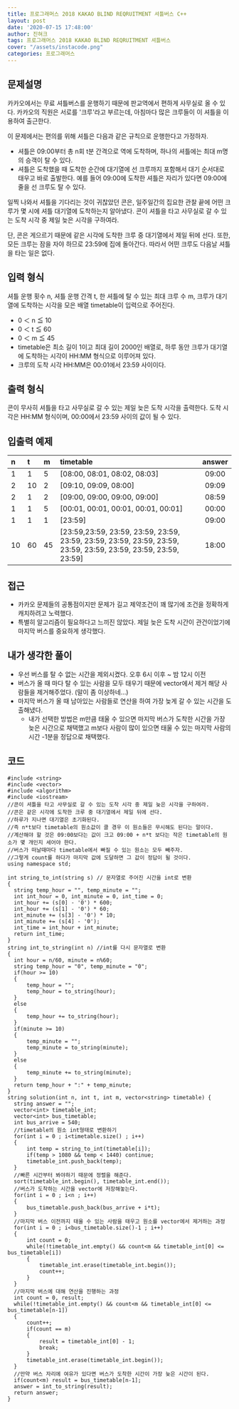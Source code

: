 ```yaml
---
title: 프로그래머스 2018 KAKAO BLIND REQRUITMENT 셔틀버스 C++
layout: post
date: '2020-07-15 17:48:00'
author: 진혀크
tags: 프로그래머스 2018 KAKAO BLIND REQRUITMENT 셔틀버스
cover: "/assets/instacode.png"
categories: 프로그래머스
---
```


## 문제설명
카카오에서는 무료 셔틀버스를 운행하기 때문에 판교역에서 편하게 사무실로 올 수 있다. 카카오의 직원은 서로를 '크루'라고 부르는데, 아침마다 많은 크루들이 이 셔틀을 이용하여 출근한다.

이 문제에서는 편의를 위해 셔틀은 다음과 같은 규칙으로 운행한다고 가정하자.

  * 셔틀은 09:00부터 총 n회 t분 간격으로 역에 도착하며, 하나의 셔틀에는 최대 m명의 승객이 탈 수 있다.
  * 셔틀은 도착했을 때 도착한 순간에 대기열에 선 크루까지 포함해서 대기 순서대로 태우고 바로 출발한다. 예를 들어 09:00에 도착한 셔틀은 자리가 있다면 09:00에 줄을 선 크루도 탈 수 있다.

일찍 나와서 셔틀을 기다리는 것이 귀찮았던 콘은, 일주일간의 집요한 관찰 끝에 어떤 크루가 몇 시에 셔틀 대기열에 도착하는지 알아냈다. 콘이 셔틀을 타고 사무실로 갈 수 있는 도착 시각 중 제일 늦은 시각을 구하여라.

단, 콘은 게으르기 때문에 같은 시각에 도착한 크루 중 대기열에서 제일 뒤에 선다. 또한, 모든 크루는 잠을 자야 하므로 23:59에 집에 돌아간다. 따라서 어떤 크루도 다음날 셔틀을 타는 일은 없다.

## 입력 형식
셔틀 운행 횟수 n, 셔틀 운행 간격 t, 한 셔틀에 탈 수 있는 최대 크루 수 m, 크루가 대기열에 도착하는 시각을 모은 배열 timetable이 입력으로 주어진다.

  * 0 ＜ n ≦ 10
  * 0 ＜ t ≦ 60
  * 0 ＜ m ≦ 45
  * timetable은 최소 길이 1이고 최대 길이 2000인 배열로, 하루 동안 크루가 대기열에 도착하는 시각이 HH:MM 형식으로 이루어져 있다.
  * 크루의 도착 시각 HH:MM은 00:01에서 23:59 사이이다.

## 출력 형식
콘이 무사히 셔틀을 타고 사무실로 갈 수 있는 제일 늦은 도착 시각을 출력한다. 도착 시각은 HH:MM 형식이며, 00:00에서 23:59 사이의 값이 될 수 있다.

## 입출력 예제
|n|t|m|timetable|answer|
|:--|:--|:--|:--------------|:-----:|
|1|1|5|[08:00, 08:01, 08:02, 08:03]|09:00|
|2|10|2|[09:10, 09:09, 08:00]|09:09|
|2|1|2|[09:00, 09:00, 09:00, 09:00]|08:59|
|1|1|5|[00:01, 00:01, 00:01, 00:01, 00:01]|00:00|
|1|1|1|[23:59]|09:00|
|10|60|45|[23:59,23:59, 23:59, 23:59, 23:59, 23:59, 23:59, 23:59, 23:59, 23:59, 23:59, 23:59, 23:59, 23:59, 23:59, 23:59]|18:00|

## 접근

* 카카오 문제들의 공통점이지만 문제가 길고 제약조건이 꽤 많기에 조건을 정확하게 캐치하려고 노력했다.
* 특별히 알고리즘이 필요하다고 느끼진 않았다. 제일 늦은 도착 시간이 관건이었기에 마지막 버스를 중요하게 생각했다.

## 내가 생각한 풀이

* 우선 버스를 탈 수 없는 시간을 제외시켰다. 오후 6시 이후 ~ 밤 12시 이전
* 버스가 올 때 마다 탈 수 있는 사람을 모두 태우기 때문에 vector에서 제거 해당 사람들을 제거해주었다. (말이 좀 이상하네...)
* 마지막 버스가 올 때 남아있는 사람들로 연산을 하여 가장 늦게 갈 수 있는 시간을 도출해냈다.
  * 내가 선택한 방법은 m만큼 태울 수 있으면 마지막 버스가 도착한 시간을 가장 늦은 시간으로 채택했고 m보다 사람이 많이 있으면 태울 수 있는 마지막 사람의 시간 -1분을 정답으로 채택했다.

## 코드

    #include <string>
    #include <vector>
    #include <algorithm>
    #include <iostream>
    //콘이 셔틀을 타고 사무실로 갈 수 있는 도착 시각 중 제일 늦은 시각을 구하여라.
    //콘은 같은 시각에 도착한 크루 중 대기열에서 제일 뒤에 선다.
    //하루가 지나면 대기열은 초기화된다.
    //즉 n*t보다 timetable의 원소값이 클 경우 이 원소들은 무시해도 된다는 말이다.
    //계산해야 할 것은 09:00보다는 값이 크고 09:00 + n*t 보다는 작은 timetable의 원소가 몇 개인지 세어야 한다.
    //버스가 떠날때마다 timetable에서 빠질 수 있는 원소는 모두 빼주자.
    //그렇게 count를 하다가 마지막 값에 도달하면 그 값이 정답이 될 것이다.
    using namespace std;

    int string_to_int(string s) // 문자열로 주어진 시간을 int로 변환
    {
      string temp_hour = "", temp_minute = "";
      int int_hour = 0, int_minute = 0, int_time = 0;
      int_hour += (s[0] - '0') * 600;
      int_hour += (s[1] - '0') * 60;
      int_minute += (s[3] - '0') * 10;
      int_minute += (s[4] - '0');
      int_time = int_hour + int_minute;
      return int_time;
    }
    string int_to_string(int n) //int를 다시 문자열로 변환
    {
      int hour = n/60, minute = n%60;
      string temp_hour = "0", temp_minute = "0";
      if(hour >= 10)
      {
          temp_hour = "";
          temp_hour = to_string(hour);
      }
      else
      {
          temp_hour += to_string(hour);
      }
      if(minute >= 10)
      {
          temp_minute = "";
          temp_minute = to_string(minute);
      }
      else
      {
          temp_minute += to_string(minute);
      }
      return temp_hour + ":" + temp_minute;
    }
    string solution(int n, int t, int m, vector<string> timetable) {
      string answer = "";
      vector<int> timetable_int;
      vector<int> bus_timetable;
      int bus_arrive = 540;
      //timetable의 원소 int형태로 변환하기
      for(int i = 0 ; i<timetable.size() ; i++)
      {
          int temp = string_to_int(timetable[i]);
          if(temp > 1080 && temp < 1440) continue;
          timetable_int.push_back(temp);
      }
      //빠른 시간부터 봐야하기 때문에 정렬을 해준다.
      sort(timetable_int.begin(), timetable_int.end());
      //버스가 도착하는 시간을 vector에 저장해놓는다.
      for(int i = 0 ; i<n ; i++)
      {
          bus_timetable.push_back(bus_arrive + i*t);
      }
      //마지막 버스 이전까지 태울 수 있는 사람을 태우고 원소를 vector에서 제거하는 과정
      for(int i = 0 ; i<bus_timetable.size()-1 ; i++)
      {
          int count = 0;
          while(!timetable_int.empty() && count<m && timetable_int[0] <= bus_timetable[i])
          {
              timetable_int.erase(timetable_int.begin());
              count++;
          }
      }
      //마지막 버스에 대해 연산을 진행하는 과정
      int count = 0, result;
      while(!timetable_int.empty() && count<m && timetable_int[0] <= bus_timetable[n-1])
      {
          count++;
          if(count == m)
          {
              result = timetable_int[0] - 1;
              break;
          }
          timetable_int.erase(timetable_int.begin());
      }
      //만약 버스 자리에 여유가 있다면 버스가 도착한 시간이 가장 늦은 시간이 된다.
      if(count<m) result = bus_timetable[n-1];
      answer = int_to_string(result);
      return answer;
    }
